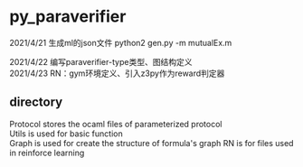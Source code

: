 # py_paraverifier
2021/4/21 生成ml的json文件
python2 gen.py -m mutualEx.m <br>

2021/4/22 编写paraverifier-type类型、图结构定义<br>
2021/4/23 RN：gym环境定义、引入z3py作为reward判定器<br>

directory
---
Protocol stores the ocaml files of parameterized protocol<br>
Utils is used for basic function<br>
Graph is used for create the structure of formula's graph
RN is for files used in reinforce learning 

